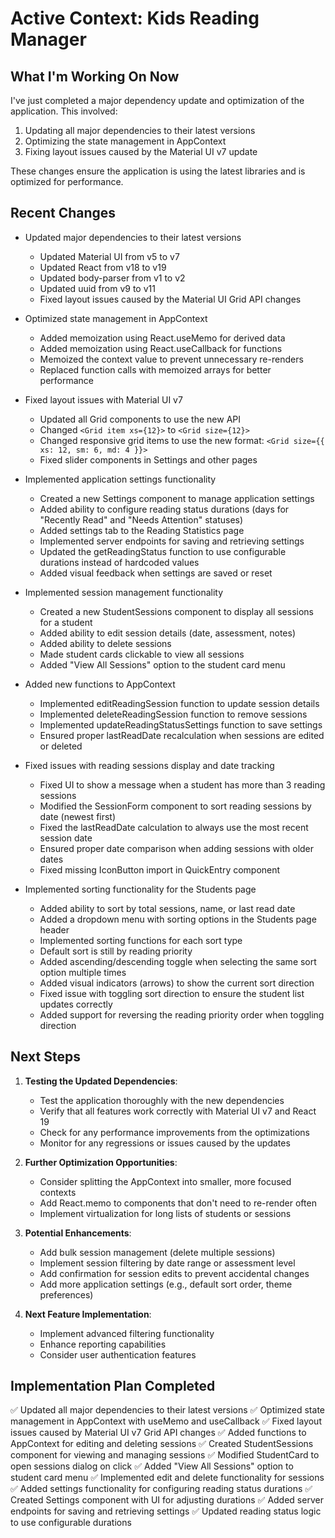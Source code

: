 # Active Context: Kids Reading Manager

## What I'm Working On Now
I've just completed a major dependency update and optimization of the application. This involved:
1. Updating all major dependencies to their latest versions
2. Optimizing the state management in AppContext
3. Fixing layout issues caused by the Material UI v7 update

These changes ensure the application is using the latest libraries and is optimized for performance.

## Recent Changes
- Updated major dependencies to their latest versions
  - Updated Material UI from v5 to v7
  - Updated React from v18 to v19
  - Updated body-parser from v1 to v2
  - Updated uuid from v9 to v11
  - Fixed layout issues caused by the Material UI Grid API changes

- Optimized state management in AppContext
  - Added memoization using React.useMemo for derived data
  - Added memoization using React.useCallback for functions
  - Memoized the context value to prevent unnecessary re-renders
  - Replaced function calls with memoized arrays for better performance

- Fixed layout issues with Material UI v7
  - Updated all Grid components to use the new API
  - Changed `<Grid item xs={12}>` to `<Grid size={12}>`
  - Changed responsive grid items to use the new format: `<Grid size={{ xs: 12, sm: 6, md: 4 }}>`
  - Fixed slider components in Settings and other pages

- Implemented application settings functionality
  - Created a new Settings component to manage application settings
  - Added ability to configure reading status durations (days for "Recently Read" and "Needs Attention" statuses)
  - Added settings tab to the Reading Statistics page
  - Implemented server endpoints for saving and retrieving settings
  - Updated the getReadingStatus function to use configurable durations instead of hardcoded values
  - Added visual feedback when settings are saved or reset

- Implemented session management functionality
  - Created a new StudentSessions component to display all sessions for a student
  - Added ability to edit session details (date, assessment, notes)
  - Added ability to delete sessions
  - Made student cards clickable to view all sessions
  - Added "View All Sessions" option to the student card menu

- Added new functions to AppContext
  - Implemented editReadingSession function to update session details
  - Implemented deleteReadingSession function to remove sessions
  - Implemented updateReadingStatusSettings function to save settings
  - Ensured proper lastReadDate recalculation when sessions are edited or deleted

- Fixed issues with reading sessions display and date tracking
  - Fixed UI to show a message when a student has more than 3 reading sessions
  - Modified the SessionForm component to sort reading sessions by date (newest first)
  - Fixed the lastReadDate calculation to always use the most recent session date
  - Ensured proper date comparison when adding sessions with older dates
  - Fixed missing IconButton import in QuickEntry component

- Implemented sorting functionality for the Students page
  - Added ability to sort by total sessions, name, or last read date
  - Added a dropdown menu with sorting options in the Students page header
  - Implemented sorting functions for each sort type
  - Default sort is still by reading priority
  - Added ascending/descending toggle when selecting the same sort option multiple times
  - Added visual indicators (arrows) to show the current sort direction
  - Fixed issue with toggling sort direction to ensure the student list updates correctly
  - Added support for reversing the reading priority order when toggling direction

## Next Steps
1. **Testing the Updated Dependencies**:
   - Test the application thoroughly with the new dependencies
   - Verify that all features work correctly with Material UI v7 and React 19
   - Check for any performance improvements from the optimizations
   - Monitor for any regressions or issues caused by the updates

2. **Further Optimization Opportunities**:
   - Consider splitting the AppContext into smaller, more focused contexts
   - Add React.memo to components that don't need to re-render often
   - Implement virtualization for long lists of students or sessions

3. **Potential Enhancements**:
   - Add bulk session management (delete multiple sessions)
   - Implement session filtering by date range or assessment level
   - Add confirmation for session edits to prevent accidental changes
   - Add more application settings (e.g., default sort order, theme preferences)

4. **Next Feature Implementation**:
   - Implement advanced filtering functionality
   - Enhance reporting capabilities
   - Consider user authentication features

## Implementation Plan Completed
✅ Updated all major dependencies to their latest versions
✅ Optimized state management in AppContext with useMemo and useCallback
✅ Fixed layout issues caused by Material UI v7 Grid API changes
✅ Added functions to AppContext for editing and deleting sessions
✅ Created StudentSessions component for viewing and managing sessions
✅ Modified StudentCard to open sessions dialog on click
✅ Added "View All Sessions" option to student card menu
✅ Implemented edit and delete functionality for sessions
✅ Added settings functionality for configuring reading status durations
✅ Created Settings component with UI for adjusting durations
✅ Added server endpoints for saving and retrieving settings
✅ Updated reading status logic to use configurable durations